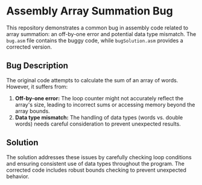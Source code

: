 # Assembly Array Summation Bug

This repository demonstrates a common bug in assembly code related to array summation: an off-by-one error and potential data type mismatch. The `bug.asm` file contains the buggy code, while `bugSolution.asm` provides a corrected version.

## Bug Description
The original code attempts to calculate the sum of an array of words. However, it suffers from:

1. **Off-by-one error:**  The loop counter might not accurately reflect the array's size, leading to incorrect sums or accessing memory beyond the array bounds.
2. **Data type mismatch:** The handling of data types (words vs. double words) needs careful consideration to prevent unexpected results.

## Solution
The solution addresses these issues by carefully checking loop conditions and ensuring consistent use of data types throughout the program.  The corrected code includes robust bounds checking to prevent unexpected behavior.